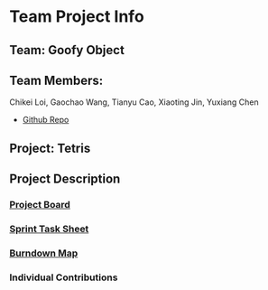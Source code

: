 # Team Project Info 
## Team: Goofy Object
## Team Members: 
   Chikei Loi,  Gaochao Wang, Tianyu Cao, Xiaoting Jin, Yuxiang Chen

* [Github Repo](url_to_your_github_repo)

## Project: Tetris

## Project Description

### [Project Board](https://github.com/nguyensjsu/sp19-202-goofy-object/projects/1)

### [Sprint Task Sheet](https://docs.google.com/spreadsheets/d/13YAaGfeRiF0rj4Qpr68T6z8qjsHzUiTO1b6WXLedpbY/edit#gid=0)

### [Burndown Map](url)

### Individual Contributions
